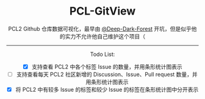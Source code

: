 <div align="center">

# PCL-GitView

PCL2 Github 仓库数据可视化，最早由 [@Deep-Dark-Forest](https://github.com/Deep-Dark-Forest) 开坑，但是似乎他的实力不允许他自己维护这个项目（

---

Todo List:

- [X] 支持查看 PCL2 中各个标签 Issue 的数量，并用条形统计图表示
- [ ] 支持查看每天 PCL2 社区新增的 Discussion、Issue、Pull request 数量，并用条形统计图表示
- [X] 将 PCL2 中有较多 Issue 的标签和较少 Issue 的标签在条形统计图中分开表示

</div>